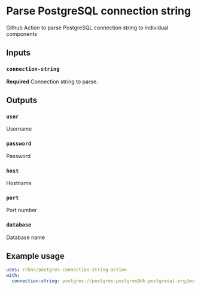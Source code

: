 # Parse PostgreSQL connection string

Github Action to parse PostgreSQL connection string to individual components

## Inputs

### `connection-string`

**Required** Connection string to parse.

## Outputs

### `user`
Username
### `password`
Password
### `host`
Hostname
### `port`
Port number
### `database`
Database name

## Example usage

```yaml
uses: rcknr/postgres-connection-string-action
with:
  connection-string: postgres://postgres:postgres@db.postgresql.org/postgres
```
